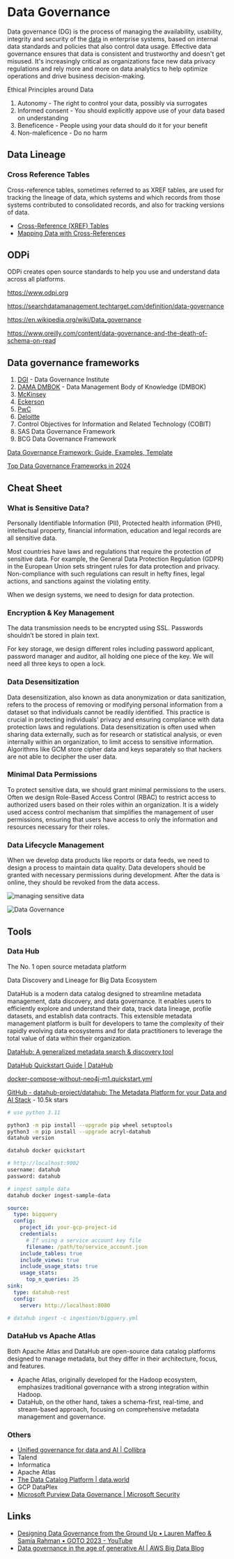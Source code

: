# Data Governance

Data governance (DG) is the process of managing the availability, usability, integrity and security of the [data](https://searchdatamanagement.techtarget.com/definition/data) in enterprise systems, based on internal data standards and policies that also control data usage. Effective data governance ensures that data is consistent and trustworthy and doesn't get misused. It's increasingly critical as organizations face new data privacy regulations and rely more and more on data analytics to help optimize operations and drive business decision-making.

Ethical Principles around Data

1. Autonomy - The right to control your data, possibly via surrogates
2. Informed consent - You should explicitly appove use of your data based on understanding
3. Beneficence - People using your data should do it for your benefit
4. Non-maleficence - Do no harm

## Data Lineage

### Cross Reference Tables

Cross-reference tables, sometimes referred to as XREF tables, are used for tracking the lineage of data, which systems and which records from those systems contributed to consolidated records, and also for tracking versions of data.

- [Cross-Reference (XREF) Tables](https://docs.informatica.com/master-data-management/multidomain-mdm/10-3/overview-guide/key-concepts/content-metadata/cross-reference--xref--tables.html)
- [Mapping Data with Cross-References](https://docs.oracle.com/middleware/1221/osb/develop/GUID-F1DED2BC-B513-4637-9FAF-63F07FAB52A5.htm#OSBDV88275)

## ODPi

ODPi creates open source standards to help you use and understand data across all platforms.

https://www.odpi.org

https://searchdatamanagement.techtarget.com/definition/data-governance

https://en.wikipedia.org/wiki/Data_governance

https://www.oreilly.com/content/data-governance-and-the-death-of-schema-on-read

## Data governance frameworks

1. [DGI](https://atlan.com/data-governance-framework/#1-dgi) - Data Governance Institute
2. [DAMA DMBOK](https://atlan.com/data-governance-framework/#2-dama-dmbok) - Data Management Body of Knowledge (DMBOK)
3. [McKinsey](https://atlan.com/data-governance-framework/#3-mckinsey)
4. [Eckerson](https://atlan.com/data-governance-framework/#4-eckerson)
5. [PwC](https://atlan.com/data-governance-framework/#5-pwc)
6. [Deloitte](https://atlan.com/data-governance-framework/#6-deloitte)
7. Control Objectives for Information and Related Technology (COBIT)
8. SAS Data Governance Framework
9. BCG Data Governance Framework

[Data Governance Framework: Guide, Examples, Template](https://atlan.com/data-governance-framework/)

[Top Data Governance Frameworks in 2024](https://www.kellton.com/kellton-tech-blog/popular-data-governance-frameworks)

## Cheat Sheet

### What is Sensitive Data?

Personally Identifiable Information (PII), Protected health information (PHI), intellectual property, financial information, education and legal records are all sensitive data.

Most countries have laws and regulations that require the protection of sensitive data. For example, the General Data Protection Regulation (GDPR) in the European Union sets stringent rules for data protection and privacy. Non-compliance with such regulations can result in hefty fines, legal actions, and sanctions against the violating entity.

When we design systems, we need to design for data protection.

### Encryption & Key Management

The data transmission needs to be encrypted using SSL. Passwords shouldn’t be stored in plain text.

For key storage, we design different roles including password applicant, password manager and auditor, all holding one piece of the key. We will need all three keys to open a lock.

### Data Desensitization

Data desensitization, also known as data anonymization or data sanitization, refers to the process of removing or modifying personal information from a dataset so that individuals cannot be readily identified. This practice is crucial in protecting individuals' privacy and ensuring compliance with data protection laws and regulations. Data desensitization is often used when sharing data externally, such as for research or statistical analysis, or even internally within an organization, to limit access to sensitive information.
Algorithms like GCM store cipher data and keys separately so that hackers are not able to decipher the user data.

### Minimal Data Permissions

To protect sensitive data, we should grant minimal permissions to the users. Often we design Role-Based Access Control (RBAC) to restrict access to authorized users based on their roles within an organization. It is a widely used access control mechanism that simplifies the management of user permissions, ensuring that users have access to only the information and resources necessary for their roles.

### Data Lifecycle Management

When we develop data products like reports or data feeds, we need to design a process to maintain data quality. Data developers should be granted with necessary permissions during development. After the data is online, they should be revoked from the data access.

![managing sensitive data](../../media/Pasted%20image%2020240228190110.jpg)

![Data Governance](../../media/Pasted%20image%2020240213122425.jpg)

## Tools

### Data Hub

The No. 1 open source metadata platform

Data Discovery and Lineage for Big Data Ecosystem

DataHub is a modern data catalog designed to streamline metadata management, data discovery, and data governance. It enables users to efficiently explore and understand their data, track data lineage, profile datasets, and establish data contracts. This extensible metadata management platform is built for developers to tame the complexity of their rapidly evolving data ecosystems and for data practitioners to leverage the total value of data within their organization.

[DataHub: A generalized metadata search & discovery tool](https://www.linkedin.com/blog/engineering/archive/data-hub)

[DataHub Quickstart Guide \| DataHub](https://datahubproject.io/docs/quickstart/)

[docker-compose-without-neo4j-m1.quickstart.yml](https://raw.githubusercontent.com/datahub-project/datahub/master/docker/quickstart/docker-compose-without-neo4j-m1.quickstart.yml)

[GitHub - datahub-project/datahub: The Metadata Platform for your Data and AI Stack](https://github.com/datahub-project/datahub) - 10.5k stars

```bash
# use python 3.11

python3 -m pip install --upgrade pip wheel setuptools
python3 -m pip install --upgrade acryl-datahub
datahub version

datahub docker quickstart

# http://localhost:9002
username: datahub
password: datahub

# ingest sample data
datahub docker ingest-sample-data
```

```yaml
source:
  type: bigquery
  config:
    project_id: your-gcp-project-id
    credentials:
      # If using a service account key file
      filename: /path/to/service_account.json
    include_tables: true
    include_views: true
    include_usage_stats: true
    usage_stats:
      top_n_queries: 25
sink:
  type: datahub-rest
  config:
    server: http://localhost:8080

# datahub ingest -c ingestion/bigquery.yml
```

### DataHub vs Apache Atlas

Both Apache Atlas and DataHub are open-source data catalog platforms designed to manage metadata, but they differ in their architecture, focus, and features.

- Apache Atlas, originally developed for the Hadoop ecosystem, emphasizes traditional governance with a strong integration within Hadoop.
- DataHub, on the other hand, takes a schema-first, real-time, and stream-based approach, focusing on comprehensive metadata management and governance.

### Others

- [Unified governance for data and AI \| Collibra](https://www.collibra.com/)
- Talend
- Informatica
- Apache Atlas
- [The Data Catalog Platform \| data.world](https://data.world/)
- GCP DataPlex
- [Microsoft Purview Data Governance \| Microsoft Security](https://www.microsoft.com/en-us/security/business/risk-management/microsoft-purview-data-governance)

## Links

- [Designing Data Governance from the Ground Up • Lauren Maffeo & Samia Rahman • GOTO 2023 - YouTube](https://www.youtube.com/watch?v=A8dVHjRENBQ)
- [Data governance in the age of generative AI | AWS Big Data Blog](https://aws.amazon.com/blogs/big-data/data-governance-in-the-age-of-generative-ai/)
